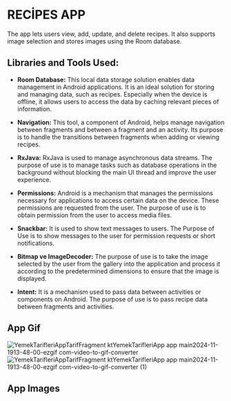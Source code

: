 # RECİPES APP
The app lets users view, add, update, and delete recipes. It also supports image selection and stores images using the Room database.

## Libraries and Tools Used:

- **Room Database:** 
This local data storage solution enables data management in Android applications. It is an ideal solution for storing and managing data, such as recipes. Especially when the device is offline, it allows users to access the data by caching relevant pieces of information.

- **Navigation:** This tool, a component of Android, helps manage navigation between fragments and between a fragment and an activity. Its purpose is to handle the transitions between fragments when adding or viewing recipes.

- **RxJava:** RxJava is used to manage asynchronous data streams. The purpose of use is to manage tasks such as database operations in the background without blocking the main UI thread and improve the user experience.

- **Permissions:** Android is a mechanism that manages the permissions necessary for applications to access certain data on the device. These permissions are requested from the user.
The purpose of use is to obtain permission from the user to access media files.

- **Snackbar:** It is used to show text messages to users.
The Purpose of Use is to show messages to the user for permission requests or short notifications.

- **Bitmap ve ImageDecoder:** The purpose of use is to take the image selected by the user from the gallery into the application and process it according to the predetermined dimensions to ensure that the image is displayed.

- **Intent:** It is a mechanism used to pass data between activities or components on Android.
The purpose of use is to pass recipe data between fragments and activities.

## App Gif

![YemekTarifleriAppTarifFragment ktYemekTarifleriApp app main2024-11-1913-48-00-ezgif com-video-to-gif-converter](https://github.com/user-attachments/assets/4b742185-f256-4c41-8f0c-745dd1904ccf)
![YemekTarifleriAppTarifFragment ktYemekTarifleriApp app main2024-11-1913-48-00-ezgif com-video-to-gif-converter (1)](https://github.com/user-attachments/assets/9455bb8b-3195-41c3-9ea9-2576b9a0ee2e)


## App Images



